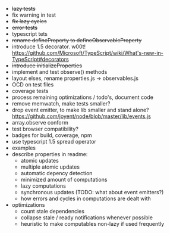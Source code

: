 
* ~~lazy tests~~
* fix warning in test
* ~~fix lazy cycles~~
* ~~error tests~~
* typescript tets
* ~~rename defineProperty to defineObservableProperty~~
* introduce 1.5 decorator. w00t! https://github.com/Microsoft/TypeScript/wiki/What's-new-in-TypeScript#decorators
* ~~introduce initializeProperties~~
* implement and test observe() methods
* layout elses, rename properties.js -> observables.js
* OCD on test files
* coverage tests
* process remaining optimizations / todo's, document code
* remove memwatch, make tests smaller?
* drop event emitter, to make lib smaller and stand alone? https://github.com/joyent/node/blob/master/lib/events.js
* array.observe conform
* test browser compatibility?
* badges for build, coverage, npm
* use typescript 1.5 spread operator
* examples
* describe properties in readme:
	- atomic updates
	- multiple atomic updates
	- automatic depency detection
	- minimized amount of computations
	- lazy computations
	- synchronous updates (TODO: what about event emitters?)
	- how errors and cycles in computations are dealt with
* optimizations
	- count stale dependencies
	- collapse stale / ready notifications whenever possible
	- heuristic to make computables non-lazy if used frequently